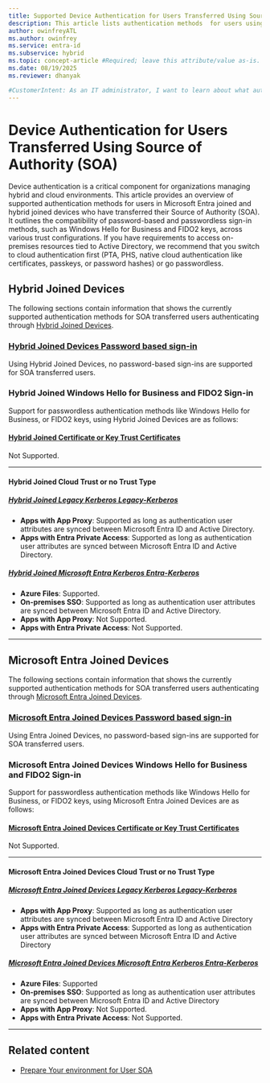 ```yaml
---
title: Supported Device Authentication for Users Transferred Using Source of Authority (SOA) 
description: This article lists authentication methods  for users using Microsoft Entra joined-devices, and information on if it supports users transferred using Source of Authority.
author: owinfreyATL
ms.author: owinfrey
ms.service: entra-id
ms.subservice: hybrid
ms.topic: concept-article #Required; leave this attribute/value as-is.
ms.date: 08/19/2025
ms.reviewer: dhanyak

#CustomerIntent: As an IT administrator, I want to learn about what authentication methods are supported for SOA transferred users so that I am informed about options when transferring user's source of authority.
---
```


# Device Authentication for Users Transferred Using Source of Authority (SOA) 

Device authentication is a critical component for organizations managing hybrid and cloud environments. This article provides an overview of supported authentication methods for users in Microsoft Entra joined and hybrid joined devices who have transferred their Source of Authority (SOA). It outlines the compatibility of password-based and passwordless sign-in methods, such as Windows Hello for Business and FIDO2 keys, across various trust configurations. If you have requirements to access on-premises resources tied to Active Directory, we recommend that you switch to cloud authentication first (PTA, PHS, native cloud authentication like certificates, passkeys, or password hashes) or go passwordless. 

## Hybrid Joined Devices

The following sections contain information that shows the currently supported authentication methods for SOA transferred users authenticating through [Hybrid Joined Devices](../../identity/devices/concept-hybrid-join.md).

### [Hybrid Joined Devices Password based sign-in](#tab/Hybrid)

Using Hybrid Joined Devices, no password-based sign-ins are supported for SOA transferred users.

### Hybrid Joined Windows Hello for Business and FIDO2 Sign-in

Support for passwordless authentication methods like Windows Hello for Business, or FIDO2 keys, using Hybrid Joined Devices are as follows:

#### [Hybrid Joined Certificate or Key Trust Certificates](#tab/Certificate)

Not Supported.

---

#### Hybrid Joined Cloud Trust or no Trust Type

##### [Hybrid Joined Legacy Kerberos Legacy-Kerberos](#tab/HybridJoinedLegacyKerberos)

- **Apps with App Proxy**: Supported as long as authentication user attributes are synced between Microsoft Entra ID and Active Directory.
- **Apps with Entra Private Access**: Supported as long as authentication user attributes are synced between Microsoft Entra ID and Active Directory.

##### [Hybrid Joined Microsoft Entra Kerberos Entra-Kerberos](#tab/HybridJoinedEntraKerberos)

- **Azure Files**: Supported.
- **On-premises SSO**: Supported as long as authentication user attributes are synced between Microsoft Entra ID and Active Directory.
- **Apps with App Proxy**: Not Supported.
- **Apps with Entra Private Access**: Not Supported.

---

## Microsoft Entra Joined Devices

The following sections contain information that shows the currently supported authentication methods for SOA transferred users authenticating through [Microsoft Entra Joined Devices](../../identity/devices/concept-directory-join.md).

### [Microsoft Entra Joined Devices Password based sign-in](#tab/MicrosoftEntraJoinedDevicesPasswordbasedsignin)

Using Entra Joined Devices, no password-based sign-ins are supported for SOA transferred users.


### Microsoft Entra Joined Devices Windows Hello for Business and FIDO2 Sign-in

Support for passwordless authentication methods like Windows Hello for Business, or FIDO2 keys, using Microsoft Entra Joined Devices are as follows:

#### [Microsoft Entra Joined Devices Certificate or Key Trust Certificates](#tab/MicrosoftEntraJoinedDevicesCertificateorKeyTrust)

Not Supported.

---

#### Microsoft Entra Joined Devices Cloud Trust or no Trust Type

##### [Microsoft Entra Joined Devices Legacy Kerberos Legacy-Kerberos](#tab/MicrosoftEntraJoinedDevicesLegacyKerberosLegacy-Kerberos)

- **Apps with App Proxy**: Supported as long as authentication user attributes are synced between Microsoft Entra ID and Active Directory
- **Apps with Entra Private Access**: Supported as long as authentication user attributes are synced between Microsoft Entra ID and Active Directory

##### [Microsoft Entra Joined Devices Microsoft Entra Kerberos Entra-Kerberos](#tab/MicrosoftEntraJoinedDevicesMicrosoftEntraKerberosEntraKerberos)

- **Azure Files**: Supported
- **On-premises SSO**: Supported as long as authentication user attributes are synced between Microsoft Entra ID and Active Directory
- **Apps with App Proxy**: Not Supported.
- **Apps with Entra Private Access**: Not Supported.

---

## Related content

- [Prepare Your environment for User SOA](prepare-user-source-of-authority-environment.md)
